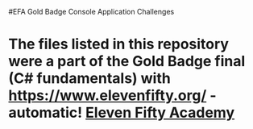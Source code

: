 #EFA Gold Badge Console Application Challenges<h1>

The files listed in this repository were a part of the Gold Badge final (C# fundamentals) with https://www.elevenfifty.org/ - automatic! [Eleven Fifty Academy](https://www.elevenfifty.org/)
